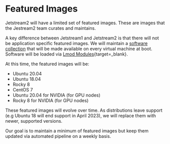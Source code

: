# Featured Images

Jetstream2 will have a limited set of featured images. These are images that the Jestream2 team curates and maintains.

A key difference between Jetstream1 and Jetstream2 is that there will not be application specific featured images. We will maintain a [software collection](software.md) that will be made available on every virtual machine at boot. Software will be loaded via [Lmod Modules](https://lmod.readthedocs.io/en/latest/){target=_blank}.

At this time, the featured images will be:

* Ubuntu 20.04
* Ubuntu 18.04
* Rocky 8
* CentOS 7
* Ubuntu 20.04 for NVIDIA (for GPU nodes)
* Rocky 8 for NVIDIA (for GPU nodes)

These featured images will evolve over time. As distributions leave support (e.g Ubuntu 18 will end support in April 2023), we will replace them with newer, supported versions.

Our goal is to maintain a minimum of featured images but keep them updated via automated pipeline on a weekly basis. 
